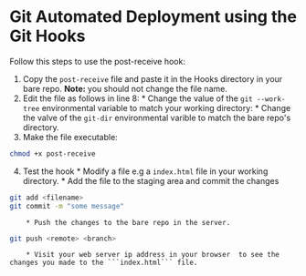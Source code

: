 # Git Automated Deployment using the Git Hooks
Follow this steps to use the post-receive hook:
 1. Copy the ```post-receive``` file and paste it in the Hooks directory in your bare repo. **Note:** you should not change the file name.
 2. Edit the file as follows in line 8:
 		* Change the value of the ```git --work-tree``` environmental variable to match your working directory:
 		* Change the valve of the ```git-dir``` environmental varible to match the bare repo's directory.
 3. Make the file executable:
 ```bash
 chmod +x post-receive
 ```
 4. Test the hook
 		* Modify a file e.g a ```index.html``` file in your working directory.
 		* Add the file to the staging area and commit the changes
 ```bash
 git add <filename>
 git commit -m "some message"
 ```
 		* Push the changes to the bare repo in the server.
 ```bash
 git push <remote> <branch>
 ```
 		* Visit your web server ip address in your browser  to see the changes you made to the ```index.html``` file.